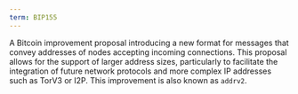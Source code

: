 ```yaml
---
term: BIP155
---
```


A Bitcoin improvement proposal introducing a new format for messages that convey addresses of nodes accepting incoming connections. This proposal allows for the support of larger address sizes, particularly to facilitate the integration of future network protocols and more complex IP addresses such as TorV3 or I2P. This improvement is also known as `addrv2`.